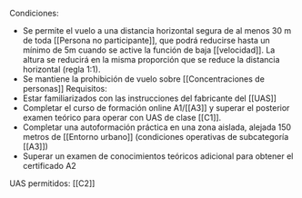 Condiciones:
- Se permite el vuelo a una distancia horizontal segura de al menos 30 m de toda [[Persona no participante]], que podrá reducirse hasta un mínimo de 5m cuando se active la función de baja [[velocidad]]. La altura se reducirá en la misma proporción que se reduce la distancia horizontal (regla 1:1).
- Se mantiene la prohibición de vuelo sobre [[Concentraciones de personas]]
Requisitos:
- Estar familiarizados con las instrucciones del fabricante del [[UAS]]
- Completar el curso de formación online A1/[[A3]] y superar el posterior examen teórico para operar con UAS de clase [[C1]].
- Completar una autoformación práctica en una zona aislada, alejada 150 metros de [[Entorno urbano]] (condiciones operativas de subcategoría [[A3]])
- Superar un examen de conocimientos teóricos adicional para obtener el certificado A2

UAS permitidos:
[[C2]]
